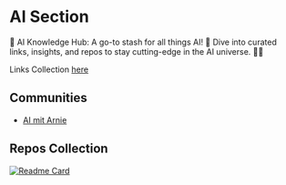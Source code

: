 # AI Section

🧠 AI Knowledge Hub: A go-to stash for all things AI! 🚀 Dive into curated links, insights, and repos to stay cutting-edge in the AI universe. 🌌✨

Links Collection [here](./docs/links-collection/index.md)

## Communities

- [AI mit Arnie](https://www.skool.com/ai-mit-arnie-gratis/about)

## Repos Collection

[![Readme Card](https://github-readme-stats.vercel.app/api/pin/?username=buzzcosm&repo=ai-section-gpt-agent-docs&theme=radical)](https://github.com/buzzcosm/ai-section-gpt-agent-docs)

